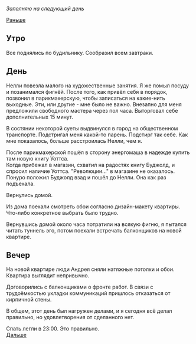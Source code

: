 *Заполняю на следующий день*  

[Раньше](2021.06.18.md)
## Утро
Все поднялись по будильнику. Сообразил всем завтраки.
## День
Нелли повезла малого на художественные занятия. Я же помыл посуду и позанимался фигнёй. После того, как привёл себя в порядок, позвонил в парикмахерскую, чтобы записаться на какие-нить выходные. Эти, или другие - мне было не важно. Внезапно для меня предложили свободного мастера через пол часа. Выторговал себе дополнительных 15 минут.

В состянии некоторой суеты выдвинулся в город на общественном транспорте. Подстригал меня какой-то парень. Подстирг так себе. Как мне показалось, больше расстроилась Нелли, чем я.

После парикмахерской пошёл в сторону энергомаша в надежде купить там новую книгу Уоттса.  
Когда прибежал в магазин, схватил на радостях книгу Буджолд, и спросил наличие Уоттса. "Революции..." в магазине не оказалось. Понуро положил Буджолд взад и пошёл до Нелли. Она как раз подъехала.

Вернулись домой.

Из дома поехали смотреть обои согласно дизайн-макету квартиры. Что-либо конкретное выбрать было трудно.

Вернувшись домой около часа потратили на всякую фигню, я пытался читать туннель эго, потом поехали встречать балконщиков на новой квартире.
## Вечер
На новой квартире люди Андрея сняли натяжные потолки и обои. Квартира выглядит непривычно.

Договорились с балконщиками о фронте работ. В связи с трудоёмкостью укладки коммуникаций пришлось отказаться от кирпичной стены.

В общем, этот день был нагружен делами, и я сегодня всё делал правильно, но удовлетворения от сделанного нет.

Спать легли в 23:00. Это правильно.  
[Дальше](2021.06.20.md)
